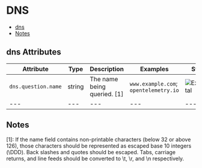 
<!--- Hugo front matter used to generate the website version of this page:
--->

# DNS

- [dns](#dns)
- [Notes](#notes)

## dns Attributes

| Attribute  | Type | Description  | Examples  | Stability |
|---|---|---|---|---|
| `dns.question.name` | string | The name being queried. [1] |`www.example.com`; `opentelemetry.io` | ![Experimental](https://img.shields.io/badge/-experimental-blue) |
|---|---|---|---|---|

## Notes

[1]: If the name field contains non-printable characters (below 32 or above 126), those characters should be represented as escaped base 10 integers (\DDD). Back slashes and quotes should be escaped. Tabs, carriage returns, and line feeds should be converted to \t, \r, and \n respectively.

